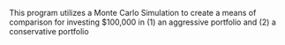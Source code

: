 This program utilizes a Monte Carlo Simulation to create a means of comparison
for investing $100,000 in (1) an aggressive portfolio and (2) a conservative portfolio
